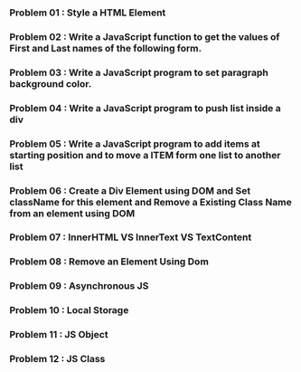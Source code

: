 ### Problem 01 : Style a HTML Element
### Problem 02 : Write a JavaScript function to get the values of First and Last names of the following form.
### Problem 03 : Write a JavaScript program to set paragraph background color.
### Problem 04 : Write a JavaScript program to push list inside a div
### Problem 05 : Write a JavaScript program to add items at starting position and to move a ITEM form one list to another list
### Problem 06 : Create a Div Element using DOM and Set className for this element and Remove a Existing Class Name from an element using DOM
### Problem 07 : InnerHTML VS InnerText VS TextContent
### Problem 08 : Remove an Element Using Dom
### Problem 09 : Asynchronous JS
### Problem 10 : Local Storage 
### Problem 11 : JS Object
### Problem 12 : JS Class